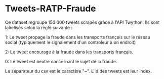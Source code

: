 # Tweets-RATP-Fraude

Ce dataset regroupe 150 000 tweets scrapés grâce à l'API Twython. Ils sont labelisés selon la règle suivante :

1: Le tweet propage la fraude dans les transports français sur le réseau social (typiquement le signalement d'un controleur à un endroit)

2: Le tweet encourage à la fraude dans les transports français.

0: Le tweet est neutre concernant le sujet de la fraude.

Le séparateur du csv est le caractère "~". L'id des tweets est leur index.
